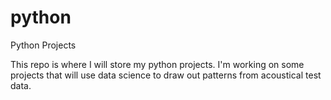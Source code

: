 # python
Python Projects

This repo is where I will store my python projects.
I'm working on some projects that will use data science to draw out patterns from acoustical test data.
